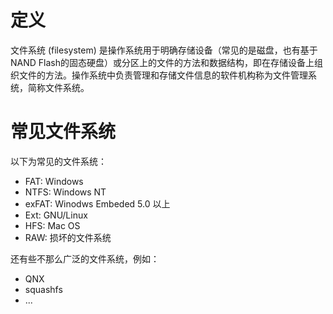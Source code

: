 # 定义

文件系统 (filesystem) 是操作系统用于明确存储设备（常见的是磁盘，也有基于NAND Flash的固态硬盘）或分区上的文件的方法和数据结构，即在存储设备上组织文件的方法。操作系统中负责管理和存储文件信息的软件机构称为文件管理系统，简称文件系统。

# 常见文件系统

以下为常见的文件系统：

- FAT: Windows
- NTFS: Windows NT
- exFAT: Winodws Embeded 5.0 以上
- Ext: GNU/Linux
- HFS: Mac OS
- RAW: 损坏的文件系统

还有些不那么广泛的文件系统，例如：

- QNX
- squashfs
- ...
